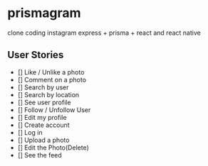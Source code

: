 # prismagram
clone coding instagram express + prisma + react and react native

## User Stories

- [] Like / Unlike a photo
- [] Comment on a photo
- [] Search by user
- [] Search by location
- [] See user profile
- [] Follow / Unfollow User
- [] Edit my profile
- [] Create account
- [] Log in 
- [] Upload a photo
- [] Edit the Photo(Delete)
- [] See the feed